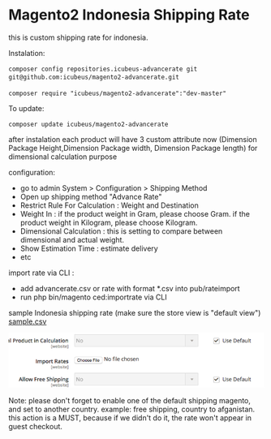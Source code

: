 # Magento2 Indonesia Shipping Rate
this is custom shipping rate for indonesia.

Instalation:

    composer config repositories.icubeus-advancerate git git@github.com:icubeus/magento2-advancerate.git
    
    composer require "icubeus/magento2-advancerate":"dev-master"

To update:

    composer update icubeus/magento2-advancerate

after instalation each product will have 3 custom attribute now (Dimension Package Height,Dimension Package width, Dimension Package length) for dimensional calculation purpose

configuration:

* go to admin System > Configuration > Shipping Method
* Open up shipping method "Advance Rate"
* Restrict Rule For Calculation : Weight and Destination
* Weight In : if the product weight in Gram, please choose Gram. if the product weight in Kilogram, please choose Kilogram.
* Dimensional Calculation : this is setting to compare between dimensional and actual weight.
* Show Estimation Time : estimate delivery
* etc

import rate via CLI :

* add advancerate.csv or rate with format *.csv into pub/rateimport
* run php bin/magento ced:importrate via CLI


sample Indonesia shipping rate (make sure the store view is "default view")
[sample.csv](https://github.com/icubeus/magento2-advancerate/blob/master/contributing/sample.csv)

![Gitbook](contributing/images/import.png)

Note: please don't forget to enable one of the default shipping magento, and set to another country. example: free shipping, country to afganistan. this action is a MUST, because if we didn't do it, the rate won't appear in guest checkout.

